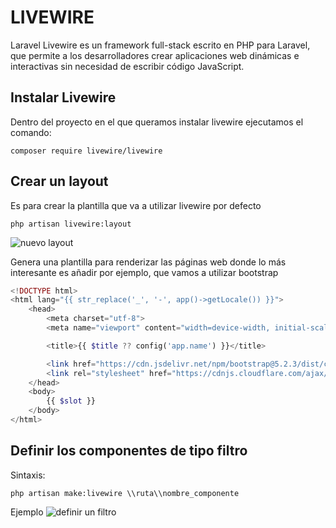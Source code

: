 # LIVEWIRE

Laravel Livewire es un framework full-stack escrito en PHP para Laravel, que permite a los desarrolladores crear aplicaciones web dinámicas e interactivas sin necesidad de escribir código JavaScript.

## Instalar Livewire

Dentro del proyecto en el que queramos instalar livewire ejecutamos el comando:

```shell
composer require livewire/livewire
```

## Crear un layout
Es para crear la plantilla que va a utilizar livewire por defecto

```shell
php artisan livewire:layout
```

![nuevo layout](img/layout.png)

Genera una plantilla para renderizar las páginas web donde lo más interesante es añadir por ejemplo, que vamos a utilizar bootstrap 
```php
<!DOCTYPE html>
<html lang="{{ str_replace('_', '-', app()->getLocale()) }}">
    <head>
        <meta charset="utf-8">
        <meta name="viewport" content="width=device-width, initial-scale=1.0">

        <title>{{ $title ?? config('app.name') }}</title>

        <link href="https://cdn.jsdelivr.net/npm/bootstrap@5.2.3/dist/css/bootstrap.min.css" rel="stylesheet" integrity="sha384-rbsA2VBKQhggwzxH7pPCaAqO46MgnOM80zW1RWuH61DGLwZJEdK2Kadq2F9CUG65" crossorigin="anonymous">
        <link rel="stylesheet" href="https://cdnjs.cloudflare.com/ajax/libs/font-awesome/6.4.2/css/all.min.css" integrity="sha512-z3gLpd7yknf1YoNbCzqRKc4qyor8gaKU1qmn+CShxbuBusANI9QpRohGBreCFkKxLhei6S9CQXFEbbKuqLg0DA==" crossorigin="anonymous" referrerpolicy="no-referrer" />
    </head>
    <body>
        {{ $slot }}
    </body>
</html>
```
## Definir los componentes de tipo filtro 

Sintaxis:
```shell
php artisan make:livewire \\ruta\\nombre_componente
```

Ejemplo
![definir un filtro](img/componente.png)





